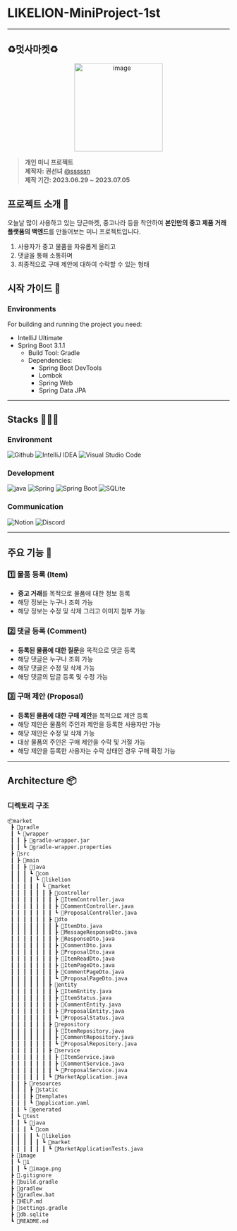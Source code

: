 # LIKELION-MiniProject-1st

---
## ♻️멋사마켓♻️️
<div align="center">
<img width="200" alt="image" src="https://upload.wikimedia.org/wikipedia/commons/4/48/LIKELION_brandsymbol.png">

</div>

> **개인 미니 프로젝트** <br/> **제작자: 권선녀** [@sssssn](https://github.com/sssssn) <br/> **제작 기간: 2023.06.29 ~ 2023.07.05**

## 프로젝트 소개 🦁
오늘날 많이 사용하고 있는 당근마켓, 중고나라 등을 착안하여 **본인만의 중고 제품 거래 플랫폼의 백엔드**를 만들어보는 미니 프로젝트입니다. </br>
1. 사용자가 중고 물품을 자유롭게 올리고
2. 댓글을 통해 소통하며
3. 최종적으로 구매 제안에 대하여 수락할 수 있는 형태

## 시작 가이드 🌈
### Environments
For building and running the project you need:

- IntelliJ Ultimate
- Spring Boot 3.1.1
  - Build Tool: Gradle
  - Dependencies:
    - Spring Boot DevTools
    - Lombok
    - Spring Web
    - Spring Data JPA

---
## Stacks 👩🏻‍💻
### Environment
![Github](https://img.shields.io/badge/GitHub-181717?style=for-the-badge&logo=GitHub&logoColor=white)
![IntelliJ IDEA](https://img.shields.io/badge/IntelliJ%20Idea-000000?style=for-the-badge&logo=IntelliJ%20IDEA&logoColor=white)
![Visual Studio Code](https://img.shields.io/badge/Visual%20Studio%20Code-007ACC?style=for-the-badge&logo=Visual%20Studio%20Code&logoColor=white)

### Development
![java](https://img.shields.io/badge/Java-007396?style=for-the-badge&logo=Java&logoColor=white)
![Spring](https://img.shields.io/badge/Spring-6DB33F?style=for-the-badge&logo=Spring&logoColor=white)
![Spring Boot](https://img.shields.io/badge/Spring%20Boot-6DB33F?style=for-the-badge&logo=Spring%20Boot&logoColor=white)
![SQLite](https://img.shields.io/badge/SQLite-003B57?style=for-the-badge&logo=SQLite&logoColor=white)

### Communication
![Notion](https://img.shields.io/badge/Notion-000000?style=for-the-badge&logo=Notion&logoColor=white)
![Discord](https://img.shields.io/badge/Discord-5865F2?style=for-the-badge&logo=Discord&logoColor=white)

---
## 주요 기능 📝

### 1️⃣ 물품 등록 (Item)
- **중고 거래**를 목적으로 물품에 대한 정보 등록
- 해당 정보는 누구나 조회 가능
- 해당 정보는 수정 및 삭제 그리고 이미지 첨부 가능

### 2️⃣ 댓글 등록 (Comment)
- **등록된 물품에 대한 질문**을 목적으로 댓글 등록
- 해당 댓글은 누구나 조회 가능
- 해당 댓글은 수정 및 삭제 가능
- 해당 댓글의 답글 등록 및 수정 가능

### 3️⃣ 구매 제안 (Proposal)
- **등록된 물품에 대한 구매 제안**을 목적으로 제안 등록
- 해당 제안은 물품의 주인과 제안을 등록한 사용자만 가능
- 해당 제안은 수정 및 삭제 가능
- 대상 물품의 주인은 구매 제안을 수락 및 거절 가능
- 해당 제안을 등록한 사용자는 수락 상태인 경우 구매 확정 가능

---
## Architecture 📦

### 디렉토리 구조
```bash
📦market
 ┣ 📂gradle
 ┃ ┗ 📂wrapper
 ┃ ┃ ┣ 📜gradle-wrapper.jar
 ┃ ┃ ┗ 📜gradle-wrapper.properties
 ┣ 📂src
 ┃ ┣ 📂main
 ┃ ┃ ┣ 📂java
 ┃ ┃ ┃ ┗ 📂com
 ┃ ┃ ┃ ┃ ┗ 📂likelion
 ┃ ┃ ┃ ┃ ┃ ┗ 📂market
 ┃ ┃ ┃ ┃ ┃ ┃ ┣ 📂controller
 ┃ ┃ ┃ ┃ ┃ ┃ ┃ ┣ 📜ItemController.java
 ┃ ┃ ┃ ┃ ┃ ┃ ┃ ┣ 📜CommentController.java
 ┃ ┃ ┃ ┃ ┃ ┃ ┃ ┗ 📜ProposalController.java
 ┃ ┃ ┃ ┃ ┃ ┃ ┣ 📂dto
 ┃ ┃ ┃ ┃ ┃ ┃ ┃ ┣ 📜ItemDto.java
 ┃ ┃ ┃ ┃ ┃ ┃ ┃ ┣ 📜MessageResponseDto.java
 ┃ ┃ ┃ ┃ ┃ ┃ ┃ ┣ 📜ResponseDto.java
 ┃ ┃ ┃ ┃ ┃ ┃ ┃ ┣ 📜CommentDto.java
 ┃ ┃ ┃ ┃ ┃ ┃ ┃ ┣ 📜ProposalDto.java
 ┃ ┃ ┃ ┃ ┃ ┃ ┃ ┣ 📜ItemReadDto.java
 ┃ ┃ ┃ ┃ ┃ ┃ ┃ ┣ 📜ItemPageDto.java
 ┃ ┃ ┃ ┃ ┃ ┃ ┃ ┣ 📜CommentPageDto.java
 ┃ ┃ ┃ ┃ ┃ ┃ ┃ ┗ 📜ProposalPageDto.java
 ┃ ┃ ┃ ┃ ┃ ┃ ┣ 📂entity
 ┃ ┃ ┃ ┃ ┃ ┃ ┃ ┣ 📜ItemEntity.java
 ┃ ┃ ┃ ┃ ┃ ┃ ┃ ┣ 📜ItemStatus.java
 ┃ ┃ ┃ ┃ ┃ ┃ ┃ ┣ 📜CommentEntity.java
 ┃ ┃ ┃ ┃ ┃ ┃ ┃ ┣ 📜ProposalEntity.java
 ┃ ┃ ┃ ┃ ┃ ┃ ┃ ┗ 📜ProposalStatus.java
 ┃ ┃ ┃ ┃ ┃ ┃ ┣ 📂repository
 ┃ ┃ ┃ ┃ ┃ ┃ ┃ ┣ 📜ItemRepository.java
 ┃ ┃ ┃ ┃ ┃ ┃ ┃ ┣ 📜CommentRepository.java
 ┃ ┃ ┃ ┃ ┃ ┃ ┃ ┗ 📜ProposalRepository.java
 ┃ ┃ ┃ ┃ ┃ ┃ ┣ 📂service
 ┃ ┃ ┃ ┃ ┃ ┃ ┃ ┣ 📜ItemService.java
 ┃ ┃ ┃ ┃ ┃ ┃ ┃ ┣ 📜CommentService.java
 ┃ ┃ ┃ ┃ ┃ ┃ ┃ ┗ 📜ProposalService.java
 ┃ ┃ ┃ ┃ ┃ ┃ ┗ 📜MarketApplication.java
 ┃ ┃ ┣ 📂resources
 ┃ ┃ ┃ ┣ 📂static
 ┃ ┃ ┃ ┣ 📂templates
 ┃ ┃ ┃ ┗ 📜application.yaml
 ┃ ┃ ┗ 📂generated
 ┃ ┗ 📂test
 ┃ ┃ ┗ 📂java
 ┃ ┃ ┃ ┗ 📂com
 ┃ ┃ ┃ ┃ ┗ 📂likelion
 ┃ ┃ ┃ ┃ ┃ ┗ 📂market
 ┃ ┃ ┃ ┃ ┃ ┃ ┗ 📜MarketApplicationTests.java
 ┣ 📂image
 ┃ ┗ 📂1
 ┃ ┃ ┗ 📜image.png
 ┣ 📜.gitignore
 ┣ 📜build.gradle
 ┣ 📜gradlew
 ┣ 📜gradlew.bat
 ┣ 📜HELP.md
 ┣ 📜settings.gradle
 ┣ 📜db.sqlite
 ┗ 📜README.md
```
